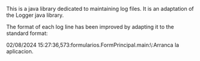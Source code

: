 <p>This is a java library dedicated to maintaining log files. It is an adaptation of the Logger java library.</p> <p> The format of each log line has been improved by adapting it to the standard format: </p>
<p> 02/08/2024 15:27:36,573:formularios.FormPrincipal.main:\<INF\>:Arranca la aplicacion. </p>

